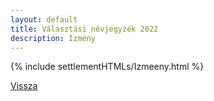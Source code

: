 ```yaml
---
layout: default
title: Választási névjegyzék 2022
description: Izmény
---
```


{% include settlementHTMLs/Izmeeny.html %}

[Vissza](./)